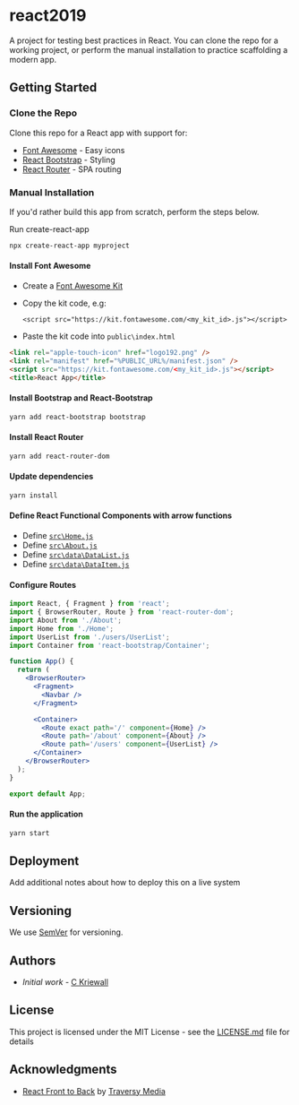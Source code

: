 # react2019

A project for testing best practices in React. You can clone the repo for a working project, or perform the manual installation to practice scaffolding a modern app.

## Getting Started

### Clone the Repo

Clone this repo for a React app with support for:

- [Font Awesome](https://fontawesome.com) - Easy icons
- [React Bootstrap](https://react-bootstrap.github.io/) - Styling
- [React Router](https://reacttraining.com/react-router/) - SPA routing

### Manual Installation

If you'd rather build this app from scratch, perform the steps below.

Run create-react-app

```bash
npx create-react-app myproject
```

#### Install Font Awesome

- Create a [Font Awesome Kit](https://fontawesome.com/start)
- Copy the kit code, e.g:

  `<script src="https://kit.fontawesome.com/<my_kit_id>.js"></script>`

- Paste the kit code into `public\index.html`

```html
<link rel="apple-touch-icon" href="logo192.png" />
<link rel="manifest" href="%PUBLIC_URL%/manifest.json" />
<script src="https://kit.fontawesome.com/<my_kit_id>.js"></script>
<title>React App</title>
```

#### Install Bootstrap and React-Bootstrap

```bash
yarn add react-bootstrap bootstrap
```

#### Install React Router

```bash
yarn add react-router-dom
```

#### Update dependencies

```bash
yarn install
```

#### Define React Functional Components with arrow functions

- Define [`src\Home.js`](https://github.com/ckriewall/react2019/blob/master/src/Home.js)
- Define [`src\About.js`](https://github.com/ckriewall/react2019/blob/master/src/About.js)
- Define [`src\data\DataList.js`](https://github.com/ckriewall/react2019/blob/master/src/data/DataList.js)
- Define [`src\data\DataItem.js`](https://github.com/ckriewall/react2019/blob/master/src/data/DataItem.js)

#### Configure Routes

```jsx
import React, { Fragment } from 'react';
import { BrowserRouter, Route } from 'react-router-dom';
import About from './About';
import Home from './Home';
import UserList from './users/UserList';
import Container from 'react-bootstrap/Container';

function App() {
  return (
    <BrowserRouter>
      <Fragment>
        <Navbar />
      </Fragment>

      <Container>
        <Route exact path='/' component={Home} />
        <Route path='/about' component={About} />
        <Route path='/users' component={UserList} />
      </Container>
    </BrowserRouter>
  );
}

export default App;
```

#### Run the application

```bash
yarn start
```

## Deployment

Add additional notes about how to deploy this on a live system

## Versioning

We use [SemVer](http://semver.org/) for versioning.

## Authors

- _Initial work_ - [C Kriewall](https://github.com/ckriewall)

## License

This project is licensed under the MIT License - see the [LICENSE.md](LICENSE.md) file for details

## Acknowledgments

- [React Front to Back](https://www.udemy.com/modern-react-front-to-back/) by [Traversy Media](https://www.traversymedia.com/)

```

```
